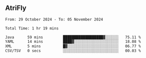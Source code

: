 ## AtriFly

<!--START_SECTION:waka-->

```txt
From: 29 October 2024 - To: 05 November 2024

Total Time: 1 hr 19 mins

Java      59 mins         ██████████████████▓░░░░░░   75.11 %
YAML      14 mins         ████▓░░░░░░░░░░░░░░░░░░░░   18.08 %
XML       5 mins          █▓░░░░░░░░░░░░░░░░░░░░░░░   06.77 %
CSV/TSV   0 secs          ░░░░░░░░░░░░░░░░░░░░░░░░░   00.03 %
```

<!--END_SECTION:waka-->

